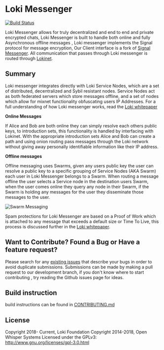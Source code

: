 # Loki Messenger

[![Build Status](https://travis-ci.org/loki-project/loki-messenger.svg?branch=development)](https://travis-ci.org/loki-project/loki-messenger)

Loki Messenger allows for truly decentralized and end to end and private encrypted chats, Loki Messenger is built to handle both online and fully Asynchronous offline messages , Loki messenger implements the Signal protocol for message encryption, Our Client interface is a fork of [Signal Messenger](https://signal.org/). All communication that passes through Loki messenger is routed through [Lokinet](https://github.com/loki-project/loki-network).

## Summary

Loki messenger integrates directly with Loki Service Nodes, which are a set of distributed, decentralized and Sybil resistant nodes. Service Nodes act as both federated servers which store messages offline, and a set of nodes which allow for mixnet functionality obfuscating users IP Addresses. For a full understanding of how Loki messenger works, read the [Loki whitepaper](https://loki.network/wp-content/uploads/2018/08/LokiWhitepaperV3_1.pdf)

**Online Messages**

If Alice and Bob are both online they can simply resolve each others public keys, to introduction sets, this functionality is handled by interfacing with Lokinet. With the appropriate introduction sets Alice and Bob can create a path and using onion routing pass messages through the Loki network without giving away personally identifiable information like their IP address.

**Offline messages**

Offline messaging uses Swarms, given any users public key the user can resolve a public key to a specific grouping of Service Nodes (AKA Swarm) each user in Loki Messenger belongs to a Swarm. When routing a message offline the user selects a Service node in the destination users Swarm, when the user comes online they query any node in their Swarm, if the Swarm is holding any messages for the user they disseminate those messages to the user.

![Swarm Messaging](https://i.imgur.com/o13Knds.png)

Spam protections for Loki Messenger are based on a Proof of Work which is attached to any message that exceeds a default size or Time To Live, this process is discussed further in the [Loki whitepaper](https://loki.network/wp-content/uploads/2018/08/LokiWhitepaperV3_1.pdf).

## Want to Contribute? Found a Bug or Have a feature request?

Please search for any [existing issues](https://github.com/loki-project/loki-messenger/issues) that describe your bugs in order to avoid duplicate submissions. Submissions can be made by making a pull request to our development branch, if you don't know where to start contributing , try reading the Github issues page for ideas.

## Build instruction

build instructions can be found in [CONTRIBUTING.md](CONTRIBUTING.md)

## License

Copyright 2018- Current, Loki Foundation
Copyright 2014-2018, Open Whisper Systems
Licensed under the GPLv3: http://www.gnu.org/licenses/gpl-3.0.html
